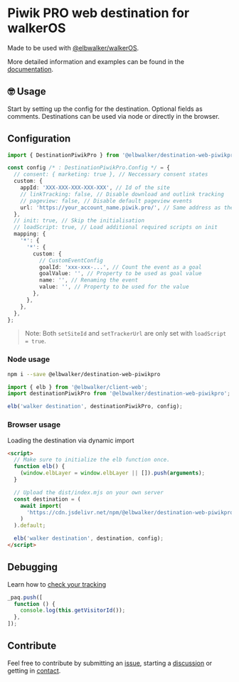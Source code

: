 # Piwik PRO web destination for walkerOS

Made to be used with [@elbwalker/walkerOS](https://github.com/elbwalker/walkerOS).

More detailed information and examples can be found in the [documentation](https://docs.elbwalker.com/).

## 🤓 Usage

Start by setting up the config for the destination. Optional fields as comments.
Destinations can be used via node or directly in the browser.

## Configuration

```ts
import { DestinationPiwikPro } from '@elbwalker/destination-web-piwikpro';

const config /* : DestinationPiwikPro.Config */ = {
  // consent: { marketing: true }, // Neccessary consent states
  custom: {
    appId: 'XXX-XXX-XXX-XXX-XXX', // Id of the site
    // linkTracking: false, // Disable download and outlink tracking
    // pageview: false, // Disable default pageview events
    url: 'https://your_account_name.piwik.pro/', // Same address as the login
  },
  // init: true, // Skip the initialisation
  // loadScript: true, // Load additional required scripts on init
  mapping: {
    '*': {
      '*': {
        custom: {
          // CustomEventConfig
          goalId: 'xxx-xxx-...', // Count the event as a goal
          goalValue: '', // Property to be used as goal value
          name: '', // Renaming the event
          value: '', // Property to be used for the value
        },
      },
    },
  },
};
```

> Note: Both `setSiteId` and `setTrackerUrl` are only set with `loadScript = true`.

### Node usage

```sh
npm i --save @elbwalker/destination-web-piwikpro
```

```ts
import { elb } from '@elbwalker/client-web';
import destinationPiwikPro from '@elbwalker/destination-web-piwikpro';

elb('walker destination', destinationPiwikPro, config);
```

### Browser usage

Loading the destination via dynamic import

```html
<script>
  // Make sure to initialize the elb function once.
  function elb() {
    (window.elbLayer = window.elbLayer || []).push(arguments);
  }

  // Upload the dist/index.mjs on your own server
  const destination = (
    await import(
      'https://cdn.jsdelivr.net/npm/@elbwalker/destination-web-piwikpro/dist/index.mjs'
    )
  ).default;

  elb('walker destination', destination, config);
</script>
```

## Debugging

Learn how to [check your tracking](https://help.piwik.pro/support/collecting-data/tracker-debugger/#check-your-tracking)

```js
_paq.push([
  function () {
    console.log(this.getVisitorId());
  },
]);
```

## Contribute

Feel free to contribute by submitting an [issue](https://github.com/elbwalker/walkerOS/issues), starting a [discussion](https://github.com/elbwalker/walkerOS/discussions) or getting in [contact](https://calendly.com/elb-alexander/30min).
